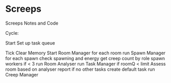 # Screeps
Screeps Notes and Code


Cycle:

Start
    Set up task queue

Tick
    Clear Memory
    Start Room Manager for each room
        run Spawn Manager for each spawn
            check spawning and energy
            get creep count by role
            spawn workers if < 3
        run Room Analyser
        run Task Manager
            if roomQ < limit
                Assess room based on analyser report
                if no other tasks create default task
        run Creep Manager


